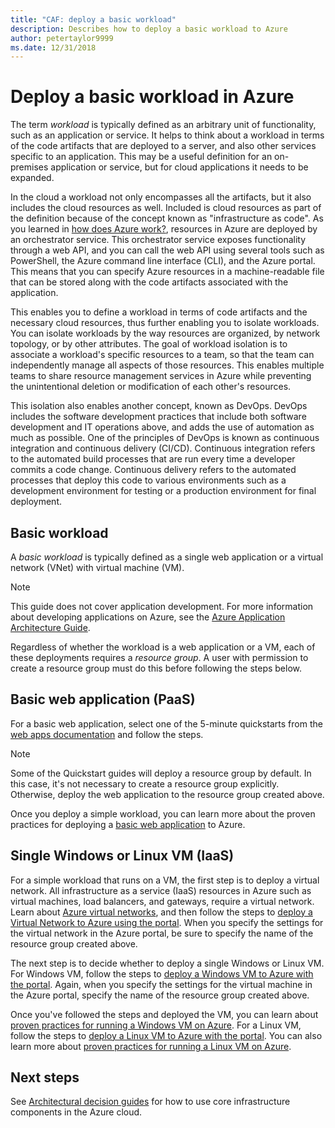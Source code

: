 ```yaml
---
title: "CAF: deploy a basic workload" 
description: Describes how to deploy a basic workload to Azure
author: petertaylor9999
ms.date: 12/31/2018
---
```


# Deploy a basic workload in Azure

The term *workload* is typically defined as an arbitrary unit of functionality, such as an application or service. It helps to think about a workload in terms of the code artifacts that are deployed to a server, and also other services specific to an application. This may be a useful definition for an on-premises application or service, but for cloud applications it needs to be expanded.

In the cloud a workload not only encompasses all the artifacts, but it also includes the cloud resources as well. Included is cloud resources as part of the definition because of the concept known as "infrastructure as code". As you learned in [how does Azure work?](../../getting-started/what-is-azure.md), resources in Azure are deployed by an orchestrator service. This orchestrator service exposes functionality through a web API, and you can call the web API using several tools such as PowerShell, the Azure command line interface (CLI), and the Azure portal. This means that you can specify Azure resources in a machine-readable file that can be stored along with the code artifacts associated with the application.

This enables you to define a workload in terms of code artifacts and the necessary cloud resources, thus further enabling you to isolate workloads. You can isolate workloads by the way resources are organized, by network topology, or by other attributes. The goal of workload isolation is to associate a workload's specific resources to a team, so that the team can independently manage all aspects of those resources. This enables multiple teams to share resource management services in Azure while preventing the unintentional deletion or modification of each other's resources.

This isolation also enables another concept, known as DevOps. DevOps includes the software development practices that include both software development and IT operations above, and adds the use of automation as much as possible. One of the principles of DevOps is known as continuous integration and continuous delivery (CI/CD). Continuous integration refers to the automated build processes that are run every time a developer commits a code change. Continuous delivery refers to the automated processes that deploy this code to various environments such as a development environment for testing or a production environment for final deployment.

## Basic workload

A *basic workload* is typically defined as a single web application or a virtual network (VNet) with virtual machine (VM).

> [!NOTE]
> This guide does not cover application development. For more information about developing applications on Azure, see the [Azure Application Architecture Guide](/azure/architecture/guide).

Regardless of whether the workload is a web application or a VM, each of these deployments requires a *resource group*. A user with permission to create a resource group must do this before following the steps below.

## Basic web application (PaaS)

For a basic web application, select one of the 5-minute quickstarts from the [web apps documentation](/azure/app-service?toc=/azure/architecture/cloud-adoption-guide/toc.json) and follow the steps.

> [!NOTE]
> Some of the Quickstart guides will deploy a resource group by default. In this case, it's not necessary to create a resource group explicitly. Otherwise, deploy the web application to the resource group created above.

Once you deploy a simple workload, you can learn more about the proven practices for deploying a [basic web application](/azure/architecture/reference-architectures/app-service-web-app/basic-web-app?toc=/azure/architecture/cloud-adoption-guide/toc.json) to Azure.

## Single Windows or Linux VM (IaaS)

For a simple workload that runs on a VM, the first step is to deploy a virtual network. All infrastructure as a service (IaaS) resources in Azure such as virtual machines, load balancers, and gateways, require a virtual network. Learn about [Azure virtual networks](/azure/virtual-network/virtual-networks-overview?toc=/azure/architecture/cloud-adoption-guide/toc.json), and then follow the steps to [deploy a Virtual Network to Azure using the portal](/azure/virtual-network/quick-create-portal?toc=/azure/architecture/cloud-adoption-guide/toc.json). When you specify the settings for the virtual network in the Azure portal, be sure to specify the name of the resource group created above.

The next step is to decide whether to deploy a single Windows or Linux VM. For Windows VM, follow the steps to [deploy a Windows VM to Azure with the portal](/azure/virtual-machines/windows/quick-create-portal?toc=/azure/architecture/cloud-adoption-guide/toc.json). Again, when you specify the settings for the virtual machine in the Azure portal, specify the name of the resource group created above.

Once you've followed the steps and deployed the VM, you can learn about [proven practices for running a Windows VM on Azure](/azure/architecture/reference-architectures/virtual-machines-windows/single-vm?toc=/azure/architecture/cloud-adoption-guide/toc.json). For a Linux VM, follow the steps to [deploy a Linux VM to Azure with the portal](/azure/virtual-machines/linux/quick-create-portal?toc=/azure/architecture/cloud-adoption-guide/toc.json). You can also learn more about [proven practices for running a Linux VM on Azure](/azure/architecture/reference-architectures/virtual-machines-linux/single-vm?toc=/azure/architecture/cloud-adoption-guide/toc.json).

## Next steps

See [Architectural decision guides](../../decision-guides/overview.md) for how to use core infrastructure components in the Azure cloud.
